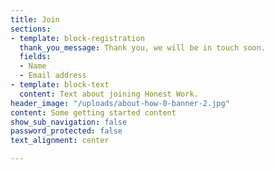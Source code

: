 ```yaml
---
title: Join
sections:
- template: block-registration
  thank_you_message: Thank you, we will be in touch soon.
  fields:
  - Name
  - Email address
- template: block-text
  content: Text about joining Honest Work.
header_image: "/uploads/about-how-0-banner-2.jpg"
content: Some getting started content
show_sub_navigation: false
password_protected: false
text_alignment: center

---
```

